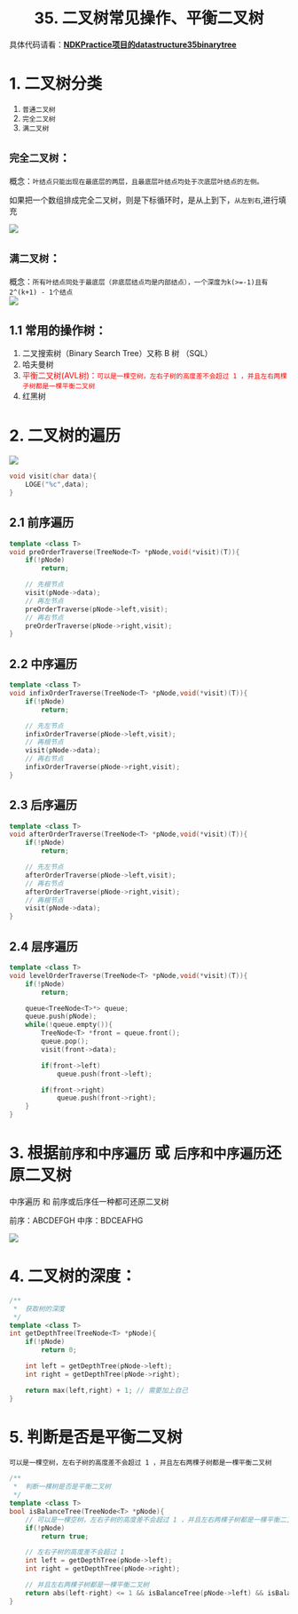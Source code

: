 # <center>35. 二叉树常见操作、平衡二叉树<center>

具体代码请看：**[NDKPractice项目的datastructure35binarytree](https://github.com/EastUp/NDKPractice/tree/master/datastructure35binarytree)**



# 1. 二叉树分类

1. `普通二叉树`
2. `完全二叉树`
3. `满二叉树`

## `完全二叉树`：
概念：`叶结点只能出现在最底层的两层，且最底层叶结点均处于次底层叶结点的左侧。`

如果把一个数组排成完全二叉树，则是下标循环时，是从上到下，`从左到右`,进行填充
  
![](../pic/35.完全二叉树.png)

## `满二叉树`：
概念：`所有叶结点同处于最底层（非底层结点均是内部结点），一个深度为k(>=-1)且有2^(k+1) - 1个结点`  
![](../pic/35.满二叉树.png)

## 1.1 常用的操作树：

1. 二叉搜索树（Binary Search Tree）又称 B 树 （SQL）
2. 哈夫曼树
3. <font color = red>平衡二叉树(AVL树)：`可以是一棵空树，左右子树的高度差不会超过 1 ，并且左右两棵子树都是一棵平衡二叉树`</font>
4. 红黑树





# 2. 二叉树的遍历

![](../pic/35.二叉树遍历.png)

```c++
void visit(char data){
    LOGE("%c",data);
}
```

## 2.1 前序遍历

```c++
template <class T>
void preOrderTraverse(TreeNode<T> *pNode,void(*visit)(T)){
    if(!pNode)
        return;

    // 先根节点
    visit(pNode->data);
    // 再左节点
    preOrderTraverse(pNode->left,visit);
    // 再右节点
    preOrderTraverse(pNode->right,visit);
}
```
## 2.2 中序遍历

```c++
template <class T>
void infixOrderTraverse(TreeNode<T> *pNode,void(*visit)(T)){
    if(!pNode)
        return;

    // 先左节点
    infixOrderTraverse(pNode->left,visit);
    // 再根节点
    visit(pNode->data);
    // 再右节点
    infixOrderTraverse(pNode->right,visit);
}
```

## 2.3 后序遍历

```c++
template <class T>
void afterOrderTraverse(TreeNode<T> *pNode,void(*visit)(T)){
    if(!pNode)
        return;

    // 先左节点
    afterOrderTraverse(pNode->left,visit);
    // 再右节点
    afterOrderTraverse(pNode->right,visit);
    // 再根节点
    visit(pNode->data);
}
```

## 2.4 层序遍历

```c++
template <class T>
void levelOrderTraverse(TreeNode<T> *pNode,void(*visit)(T)){
    if(!pNode)
        return;

    queue<TreeNode<T>*> queue;
    queue.push(pNode);
    while(!queue.empty()){
        TreeNode<T> *front = queue.front();
        queue.pop();
        visit(front->data);

        if(front->left)
            queue.push(front->left);

        if(front->right)
            queue.push(front->right);
    }
}
```


# 3. 根据`前序和中序遍历` 或 `后序和中序遍历`还原二叉树

中序遍历 和 前序或后序任一种都可还原二叉树

前序：ABCDEFGH
中序：BDCEAFHG

![](../pic/35.前序和中序遍历还原二叉树.png)

# 4. 二叉树的深度：

```c++
/**
 *  获取树的深度
 */
template <class T>
int getDepthTree(TreeNode<T> *pNode){
    if(!pNode)
        return 0;

    int left = getDepthTree(pNode->left);
    int right = getDepthTree(pNode->right);

    return max(left,right) + 1; // 需要加上自己
}
```

# 5. 判断是否是平衡二叉树
`可以是一棵空树，左右子树的高度差不会超过 1 ，并且左右两棵子树都是一棵平衡二叉树`


```c++
/**
 *  判断一棵树是否是平衡二叉树
 */
template <class T>
bool isBalanceTree(TreeNode<T> *pNode){
    // 可以是一棵空树，左右子树的高度差不会超过 1 ，并且左右两棵子树都是一棵平衡二叉树
    if(!pNode)
        return true;

    // 左右子树的高度差不会超过 1
    int left = getDepthTree(pNode->left);
    int right = getDepthTree(pNode->right);

    // 并且左右两棵子树都是一棵平衡二叉树
    return abs(left-right) <= 1 && isBalanceTree(pNode->left) && isBalanceTree(pNode->right);
}
```



















